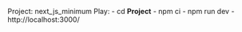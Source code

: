 Project: next_js_minimum
Play:
    - cd __Project__
    - npm ci
    - npm run dev
    - http://localhost:3000/
